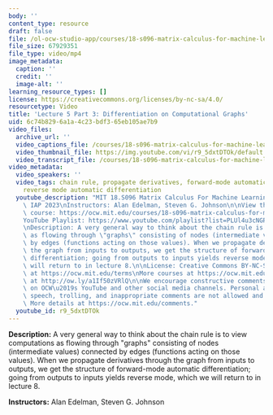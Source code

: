```yaml
---
body: ''
content_type: resource
draft: false
file: /ol-ocw-studio-app/courses/18-s096-matrix-calculus-for-machine-learning-and-beyond-january-iap-2023/ocw_18s096_lecture05-part3-new_2023jan27_360p_16_9.mp4
file_size: 67929351
file_type: video/mp4
image_metadata:
  caption: ''
  credit: ''
  image-alt: ''
learning_resource_types: []
license: https://creativecommons.org/licenses/by-nc-sa/4.0/
resourcetype: Video
title: 'Lecture 5 Part 3: Differentiation on Computational Graphs'
uid: 6c74b829-6a1a-4c23-bdf3-65eb105ae7b9
video_files:
  archive_url: ''
  video_captions_file: /courses/18-s096-matrix-calculus-for-machine-learning-and-beyond-january-iap-2023/ocw_18s096_lecture05-part3-new_2023jan27_captions.vtt
  video_thumbnail_file: https://img.youtube.com/vi/r9_5dxtDTOk/default.jpg
  video_transcript_file: /courses/18-s096-matrix-calculus-for-machine-learning-and-beyond-january-iap-2023/ocw_18s096_lecture05-part3-new_2023jan27_transcript.pdf
video_metadata:
  video_speakers: ''
  video_tags: chain rule, propagate derivatives, forward-mode automatic differentiation,
    reverse mode automatic differentiation
  youtube_description: "MIT 18.S096 Matrix Calculus For Machine Learning And Beyond,\
    \ IAP 2023\nInstructors: Alan Edelman, Steven G. Johnson\n\nView the complete\
    \ course: https://ocw.mit.edu/courses/18-s096-matrix-calculus-for-machine-learning-and-beyond-january-iap-2023/\n\
    YouTube Playlist: https://www.youtube.com/playlist?list=PLUl4u3cNGP62EaLLH92E_VCN4izBKK6OE\n\
    \nDescription: A very general way to think about the chain rule is to view computations\
    \ as flowing through \"graphs\" consisting of nodes (intermediate values) connected\
    \ by edges (functions acting on those values). When we propagate derivatives through\
    \ the graph from inputs to outputs, we get the structure of forward-mode automatic\
    \ differentiation; going from outputs to inputs yields reverse mode, which we\
    \ will return to in lecture 8.\n\nLicense: Creative Commons BY-NC-SA\nMore information\
    \ at https://ocw.mit.edu/terms\nMore courses at https://ocw.mit.edu\nSupport OCW\
    \ at http://ow.ly/a1If50zVRlQ\n\nWe encourage constructive comments and discussion\
    \ on OCW\u2019s YouTube and other social media channels. Personal attacks, hate\
    \ speech, trolling, and inappropriate comments are not allowed and may be removed.\
    \ More details at https://ocw.mit.edu/comments."
  youtube_id: r9_5dxtDTOk
---
```

**Description:** A very general way to think about the chain rule is to view computations as flowing through "graphs" consisting of nodes (intermediate values) connected by edges (functions acting on those values). When we propagate derivatives through the graph from inputs to outputs, we get the structure of forward-mode automatic differentiation; going from outputs to inputs yields reverse mode, which we will return to in lecture 8.

**Instructors:** Alan Edelman, Steven G. Johnson